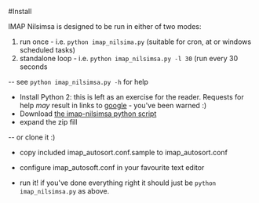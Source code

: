 #Install

IMAP Nilsimsa is designed to be run in either of two modes:

1. run once - i.e. `python imap_nilsima.py` (suitable for cron, at or windows scheduled tasks)
2. standalone loop - i.e. `python imap_nilsimsa.py -l 30` (run every 30 seconds

-- see `python imap_nilsimsa.py -h` for help

* Install Python 2: this is left as an exercise for the reader.  Requests for help *may* result in links to [google](https://lmgtfy.com) - you've been warned :)
* Download [the imap-nilsimsa python script]()
* expand the zip fill

-- or clone it :)

* copy included imap_autosort.conf.sample to imap_autosort.conf
* configure imap_autosoft.conf in your favourite text editor

* run it!  if you've done everything right it should just be `python imap_nilsimsa.py` as above.
